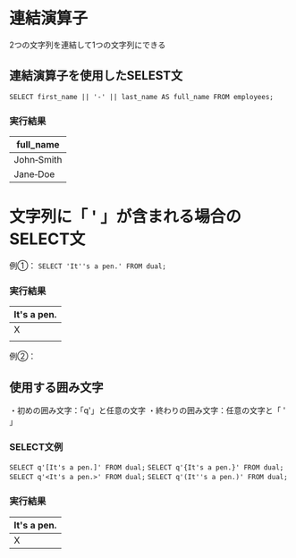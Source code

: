 # 連結演算子
2つの文字列を連結して1つの文字列にできる
## 連結演算子を使用したSELEST文
`SELECT first_name || '‐' || last_name AS full_name FROM employees;`
### 実行結果

| full_name  |
| ---------- |
| John‐Smith |
| Jane‐Doe   |
# 文字列に「 ' 」が含まれる場合のSELECT文

例①：
`SELECT 'It''s a pen.' FROM dual;`
### 実行結果

| It's a pen. |
| ----------- |
| X           |
|             |
例②：
## 使用する囲み文字
・初めの囲み文字：「q'」と任意の文字
・終わりの囲み文字：任意の文字と「 ' 」
### SELECT文例
`SELECT q'[It's a pen.]' FROM dual;`
`SELECT q'{It's a pen.}' FROM dual;`
`SELECT q'<It's a pen.>' FROM dual;`
`SELECT q'(It''s a pen.)' FROM dual;`  
### 実行結果

| It's a pen. |
| ----------- |
| X           |
